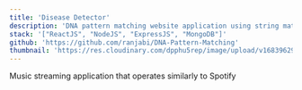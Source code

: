 ```yaml
---
title: 'Disease Detector'
description: 'DNA pattern matching website application using string matching and regular expression'
stack: '["ReactJS", "NodeJS", "ExpressJS", "MongoDB"]'
github: 'https://github.com/ranjabi/DNA-Pattern-Matching'
thumbnail: 'https://res.cloudinary.com/dpphu5rep/image/upload/v1683962979/projects/thumbnails/disease-detector_blsp67.png'
---
```


Music streaming application that operates similarly to Spotify